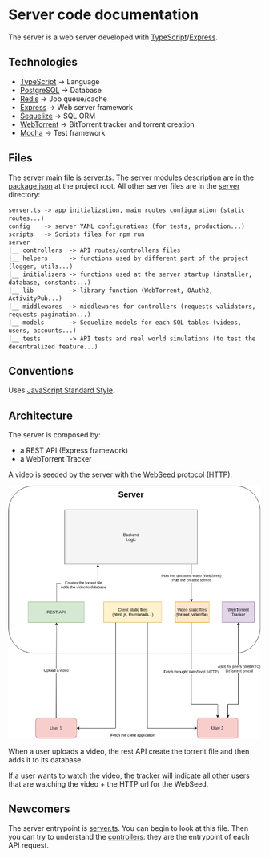 # Server code documentation

The server is a web server developed with [TypeScript](https://www.typescriptlang.org/)/[Express](http://expressjs.com).


## Technologies

  * [TypeScript](https://www.typescriptlang.org/) -> Language
  * [PostgreSQL](https://www.postgresql.org/) -> Database
  * [Redis](https://redis.io/) -> Job queue/cache
  * [Express](http://expressjs.com) -> Web server framework
  * [Sequelize](http://docs.sequelizejs.com/en/v3/) -> SQL ORM
  * [WebTorrent](https://webtorrent.io/) -> BitTorrent tracker and torrent creation
  * [Mocha](https://mochajs.org/) -> Test framework


## Files

The server main file is [server.ts](/server.ts).
The server modules description are in the [package.json](/package.json) at the project root.
All other server files are in the [server](/server) directory:

    server.ts -> app initialization, main routes configuration (static routes...)
    config    -> server YAML configurations (for tests, production...)
    scripts   -> Scripts files for npm run
    server
    |__ controllers  -> API routes/controllers files
    |__ helpers      -> functions used by different part of the project (logger, utils...)
    |__ initializers -> functions used at the server startup (installer, database, constants...)
    |__ lib          -> library function (WebTorrent, OAuth2, ActivityPub...)
    |__ middlewares  -> middlewares for controllers (requests validators, requests pagination...)
    |__ models       -> Sequelize models for each SQL tables (videos, users, accounts...)
    |__ tests        -> API tests and real world simulations (to test the decentralized feature...)


## Conventions

Uses [JavaScript Standard Style](http://standardjs.com/).

## Architecture

The server is composed by:

  * a REST API (Express framework)
  * a WebTorrent Tracker

A video is seeded by the server with the [WebSeed](http://www.bittorrent.org/beps/bep_0019.html) protocol (HTTP).

![Architecture scheme](/support/doc/development/server/upload-video.png)

When a user uploads a video, the rest API create the torrent file and then adds it to its database.

If a user wants to watch the video, the tracker will indicate all other users that are watching the video + the HTTP url for the WebSeed.

## Newcomers

The server entrypoint is [server.ts](/server.ts). You can begin to look at this file.
Then you can try to understand the [controllers](/server/controllers): they are the entrypoint of each API request.
